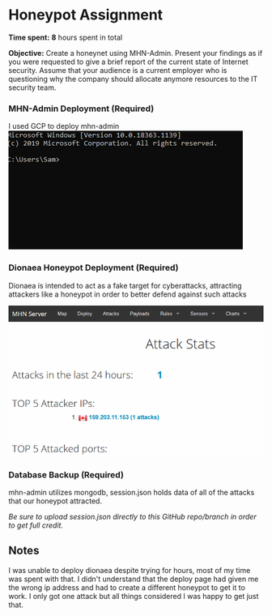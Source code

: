 # Honeypot Assignment

**Time spent:** **8** hours spent in total

**Objective:** Create a honeynet using MHN-Admin. Present your findings as if you were requested to give a brief report of the current state of Internet security. Assume that your audience is a current employer who is questioning why the company should allocate anymore resources to the IT security team.

### MHN-Admin Deployment (Required)


I used GCP to deploy mhn-admin
<img src="mhn-admin.gif">

### Dionaea Honeypot Deployment (Required)

Dionaea is intended to act as a fake target for cyberattacks, attracting attackers like a honeypot in order to better defend against such attacks

<img src="dionaea-honeypot.gif">

### Database Backup (Required) 

mhn-admin utilizes mongodb, session.json holds data of all of the attacks that our honeypot attracted.

*Be sure to upload session.json directly to this GitHub repo/branch in order to get full credit.*




## Notes

I was unable to deploy dionaea despite trying for hours, most of my time was spent with that. I didn't understand that the deploy page had given me the wrong ip address and had to create a different honeypot to get it to work. I only got one attack but all things considered I was happy to get just that.
